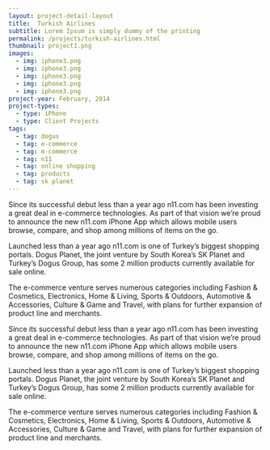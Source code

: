 ```yaml
---
layout: project-detail-layout
title:  Turkish Airlines
subtitle: Lorem Ipsum is simply dummy of the printing
permalink: /projects/turkish-airlines.html
thumbnail: project1.png
images:
  - img: iphone3.png
  - img: iphone3.png
  - img: iphone3.png
  - img: iphone3.png
  - img: iphone3.png
project-year: February, 2014
project-types:
  - type: iPhone
  - type: Client Projects
tags:
  - tag: dogus
  - tag: e-commerce
  - tag: m-commerce
  - tag: n11
  - tag: online shopping
  - tag: products
  - tag: sk planet
---
```


Since its successful debut less than a year ago n11.com has been investing a great deal in e-commerce technologies. As part of that vision we’re proud to announce the new n11.com iPhone App which allows mobile users browse, compare, and shop among millions of items on the go.

Launched less than a year ago n11.com is one of Turkey’s biggest shopping portals. Dogus Planet, the joint venture by South Korea’s SK Planet and Turkey’s Dogus Group, has some 2 million products currently available for sale online.

The e-commerce venture serves numerous categories including Fashion & Cosmetics, Electronics, Home & Living, Sports & Outdoors, Automotive & Accessories, Culture & Game and Travel, with plans for further expansion of product line and merchants.

Since its successful debut less than a year ago n11.com has been investing a great deal in e-commerce technologies. As part of that vision we’re proud to announce the new n11.com iPhone App which allows mobile users browse, compare, and shop among millions of items on the go.

Launched less than a year ago n11.com is one of Turkey’s biggest shopping portals. Dogus Planet, the joint venture by South Korea’s SK Planet and Turkey’s Dogus Group, has some 2 million products currently available for sale online.

The e-commerce venture serves numerous categories including Fashion & Cosmetics, Electronics, Home & Living, Sports & Outdoors, Automotive & Accessories, Culture & Game and Travel, with plans for further expansion of product line and merchants.

